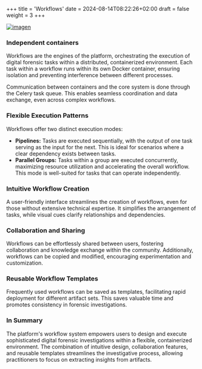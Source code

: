 +++
title = 'Workflows'
date = 2024-08-14T08:22:26+02:00
draft = false
weight = 3
+++

[![imagen](/life-of-a-workflow.png)](/life-of-a-workflow.png)

### Independent containers

Workflows are the engines of the platform, orchestrating the execution of digital forensic tasks within a distributed, containerized environment. Each task within a workflow runs within its own Docker container, ensuring isolation and preventing interference between different processes.

Communication between containers and the core system is done through the Celery task queue. This enables seamless coordination and data exchange, even across complex workflows.

### Flexible Execution Patterns

Workflows offer two distinct execution modes:

* **Pipelines:** Tasks are executed sequentially, with the output of one task serving as the input for the next. This is ideal for scenarios where a clear dependency exists between tasks.
* **Parallel Groups:** Tasks within a group are executed concurrently, maximizing resource utilization and accelerating the overall workflow. This mode is well-suited for tasks that can operate independently.

### Intuitive Workflow Creation

A user-friendly interface streamlines the creation of workflows, even for those without extensive technical expertise. It simplifies the arrangement of tasks, while visual cues clarify relationships and dependencies.

### Collaboration and Sharing

Workflows can be effortlessly shared between users, fostering collaboration and knowledge exchange within the community. Additionally, workflows can be copied and modified, encouraging experimentation and customization.

### Reusable Workflow Templates

Frequently used workflows can be saved as templates, facilitating rapid deployment for different artifact sets. This saves valuable time and promotes consistency in forensic investigations.

### In Summary

The platform's workflow system empowers users to design and execute sophisticated digital forensic investigations within a flexible, containerized environment. The combination of intuitive design, collaboration features, and reusable templates streamlines the investigative process, allowing practitioners to focus on extracting insights from artifacts.
